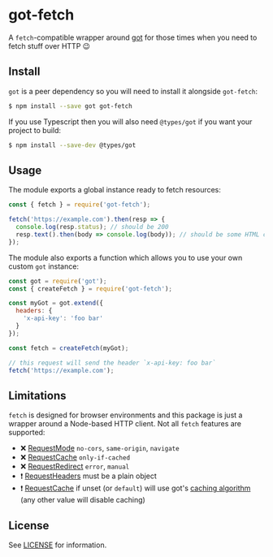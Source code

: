 # got-fetch

A `fetch`-compatible wrapper around [got] for those times when you need to
fetch stuff over HTTP 😉

## Install

`got` is a peer dependency so you will need to install it alongside `got-fetch`:

```sh
$ npm install --save got got-fetch
```

If you use Typescript then you will also need `@types/got` if you want your
project to build:

```sh
$ npm install --save-dev @types/got
```

## Usage

The module exports a global instance ready to fetch resources:

```js
const { fetch } = require('got-fetch');

fetch('https://example.com').then(resp => {
  console.log(resp.status); // should be 200
  resp.text().then(body => console.log(body)); // should be some HTML code
});
```

The module also exports a function which allows you to use your own custom
`got` instance:

```js
const got = require('got');
const { createFetch } = require('got-fetch');

const myGot = got.extend({
  headers: {
    'x-api-key': 'foo bar'
  }
});

const fetch = createFetch(myGot);

// this request will send the header `x-api-key: foo bar`
fetch('https://example.com');
```

## Limitations

`fetch` is designed for browser environments and this package is just a wrapper
around a Node-based HTTP client. Not all `fetch` features are supported:
- ❌ [RequestMode] `no-cors`, `same-origin`, `navigate`
- ❌ [RequestCache] `only-if-cached`
- ❌ [RequestRedirect] `error`, `manual`
- ❗ [RequestHeaders] must be a plain object
- ❗ [RequestCache] if unset (or `default`) will use got's [caching algorithm]
  (any other value will disable caching)

## License

See [LICENSE] for information.

[got]: https://github.com/sindresorhus/got
[LICENSE]: ./LICENSE

[RequestMode]: https://fetch.spec.whatwg.org/#concept-request-mode
[RequestCache]: https://fetch.spec.whatwg.org/#concept-request-cache-mode
[RequestRedirect]: https://fetch.spec.whatwg.org/#concept-request-redirect-mode
[RequestHeaders]: https://fetch.spec.whatwg.org/#ref-for-concept-request-header-list
[caching algorithm]: https://github.com/sindresorhus/got/tree/f59a5638b93c450dc722848b58b09a44f730a66f#cache-adapters